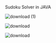 Sudoku Solver in JAVA 


![download (1)](https://github.com/satya6426/sudoko-solver-JAVA/assets/95012832/20b3244a-1e10-41a0-bae6-10122fcf5b88)

![download](https://github.com/satya6426/sudoko-solver-JAVA/assets/95012832/bbdca2d4-02c5-4016-a8be-f114cfd229c6)

![download](https://github.com/satya6426/sudoko-solver-JAVA/assets/95012832/b2cf169d-f3cf-4c8a-bd70-37bd64fc65c1)

